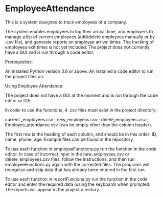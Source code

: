 # EmployeeAttendance
This is a system designed to track employees of a company.

The system enables employees to log their arrival time, and employers to manage a list of current employees (add/delete employees manually or by .csv file), and generate reports on employee arrival times. 
The tracking of employees exit times is not yet included.
The project does not currently have a GUI and is run through a code editor.

Prerequisites:

An installed Python version 3.6 or above. 
An installed a code editor to run the project files on.

Using Employee Attendance: 

The project does not have a GUI at the moment and is run through the code editor or IDE.

In order to use the functions, 4 .csv files must exist in the project directory: 

current _employees.csv ;
new_employess.csv ;
delete_employees.csv ;
Employee_attendance.csv (can be empty other than the column header).

The first row is the heading of each column, and should be in this order: ID, name, phone, age.
Example files can be found in the repository.

To use each function in employeeFunctions.py run the function in the code editor.
In case of incorrect input in the new_employees.csv or delete_employees.csv files, follow the instructions, and then run employeeFunctions.py again with the corrected files.
The programs will recognize and skip data that has already been entered in the first run.

To use each function in reportFuncions.py run the function in the code editor and enter the required data (using the keyboard) when prompted. The reports will appear in the project directory.
